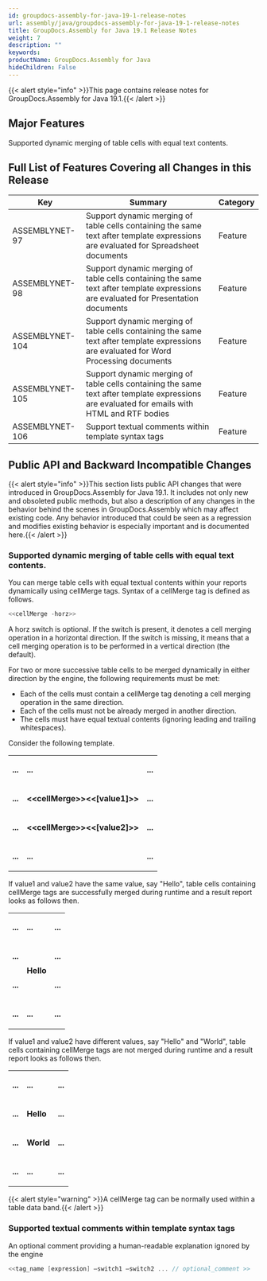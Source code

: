 ```yaml
---
id: groupdocs-assembly-for-java-19-1-release-notes
url: assembly/java/groupdocs-assembly-for-java-19-1-release-notes
title: GroupDocs.Assembly for Java 19.1 Release Notes
weight: 7
description: ""
keywords: 
productName: GroupDocs.Assembly for Java
hideChildren: False
---
```

{{< alert style="info" >}}This page contains release notes for GroupDocs.Assembly for Java 19.1.{{< /alert >}}

## Major Features

Supported dynamic merging of table cells with equal text contents.

## Full List of Features Covering all Changes in this Release

| Key | Summary | Category |
| --- | --- | --- |
| ASSEMBLYNET-97  | Support dynamic merging of table cells containing the same text after template expressions are evaluated for Spreadsheet documents  | Feature  |
| ASSEMBLYNET-98  | Support dynamic merging of table cells containing the same text after template expressions are evaluated for Presentation documents  | Feature  |
| ASSEMBLYNET-104  | Support dynamic merging of table cells containing the same text after template expressions are evaluated for Word Processing documents  | Feature  |
| ASSEMBLYNET-105  | Support dynamic merging of table cells containing the same text after template expressions are evaluated for emails with HTML and RTF bodies  | Feature  |
| ASSEMBLYNET-106  | Support textual comments within template syntax tags  | Feature  |

  

## Public API and Backward Incompatible Changes

{{< alert style="info" >}}This section lists public API changes that were introduced in GroupDocs.Assembly for Java 19.1. It includes not only new and obsoleted public methods, but also a description of any changes in the behavior behind the scenes in GroupDocs.Assembly which may affect existing code. Any behavior introduced that could be seen as a regression and modifies existing behavior is especially important and is documented here.{{< /alert >}}

### Supported dynamic merging of table cells with equal text contents.

You can merge table cells with equal textual contents within your reports dynamically using cellMerge tags. Syntax of a cellMerge tag is defined as follows.

```csharp
<<cellMerge -horz>>

```

A horz switch is optional. If the switch is present, it denotes a cell merging operation in a horizontal direction. If the switch is missing, it means that a cell merging operation is to be performed in a vertical direction (the default).

For two or more successive table cells to be merged dynamically in either direction by the engine, the following requirements must be met:

*   Each of the cells must contain a cellMerge tag denoting a cell merging operation in the same direction.
*   Each of the cells must not be already merged in another direction.
*   The cells must have equal textual contents (ignoring leading and trailing whitespaces).

Consider the following template.

<table class="confluenceTable"><tbody><tr><td class="confluenceTd"><p><strong>...</strong></p></td><td class="confluenceTd"><p><strong>...</strong></p></td><td class="confluenceTd"><p><strong>...</strong></p></td></tr><tr><td class="confluenceTd"><p><strong>...</strong></p></td><td class="confluenceTd"><p><strong>&lt;&lt;cellMerge&gt;&gt;&lt;&lt;[value1]&gt;&gt;</strong></p></td><td class="confluenceTd"><p><strong>...</strong></p></td></tr><tr><td class="confluenceTd"><p><strong>...</strong></p></td><td class="confluenceTd"><p><strong>&lt;&lt;cellMerge&gt;&gt;&lt;&lt;[value2]&gt;&gt;</strong></p></td><td class="confluenceTd"><p><strong>...</strong></p></td></tr><tr><td class="confluenceTd"><p><strong>...</strong></p></td><td class="confluenceTd"><p><strong>...</strong></p></td><td class="confluenceTd"><p><strong>...</strong></p></td></tr></tbody></table>

If value1 and value2 have the same value, say "Hello", table cells containing cellMerge tags are successfully merged during runtime and a result report looks as follows then.

<table class="confluenceTable"><tbody><tr><td class="confluenceTd"><p><strong>...</strong></p></td><td class="confluenceTd"><p><strong>...</strong></p></td><td class="confluenceTd"><p><strong>...</strong></p></td></tr><tr><td class="confluenceTd"><p><strong>...</strong></p></td><td rowspan="2" class="confluenceTd"><p><strong>Hello</strong></p></td><td class="confluenceTd"><p><strong>...</strong></p></td></tr><tr><td class="confluenceTd"><p><strong>...</strong></p></td><td class="confluenceTd"><p><strong>...</strong></p></td></tr><tr><td class="confluenceTd"><p><strong>...</strong></p></td><td class="confluenceTd"><p><strong>...</strong></p></td><td class="confluenceTd"><p><strong>...</strong></p></td></tr></tbody></table>

If value1 and value2 have different values, say "Hello" and "World", table cells containing cellMerge tags are not merged during runtime and a result report looks as follows then.

<table class="confluenceTable"><tbody><tr><td class="confluenceTd"><p><strong>...</strong></p></td><td class="confluenceTd"><p><strong>...</strong></p></td><td class="confluenceTd"><p><strong>...</strong></p></td></tr><tr><td class="confluenceTd"><p><strong>...</strong></p></td><td class="confluenceTd"><p><strong>Hello</strong></p></td><td class="confluenceTd"><p><strong>...</strong></p></td></tr><tr><td class="confluenceTd"><p><strong>...</strong></p></td><td class="confluenceTd"><p><strong>World</strong></p></td><td class="confluenceTd"><p><strong>...</strong></p></td></tr><tr><td class="confluenceTd"><p><strong>...</strong></p></td><td class="confluenceTd"><p><strong>...</strong></p></td><td class="confluenceTd"><p><strong>...</strong></p></td></tr></tbody></table>

{{< alert style="warning" >}}A cellMerge tag can be normally used within a table data band.{{< /alert >}}

### Supported textual comments within template syntax tags

An optional comment providing a human-readable explanation ignored by the engine

```csharp
<<tag_name [expression] –switch1 –switch2 ... // optional_comment >>
```
